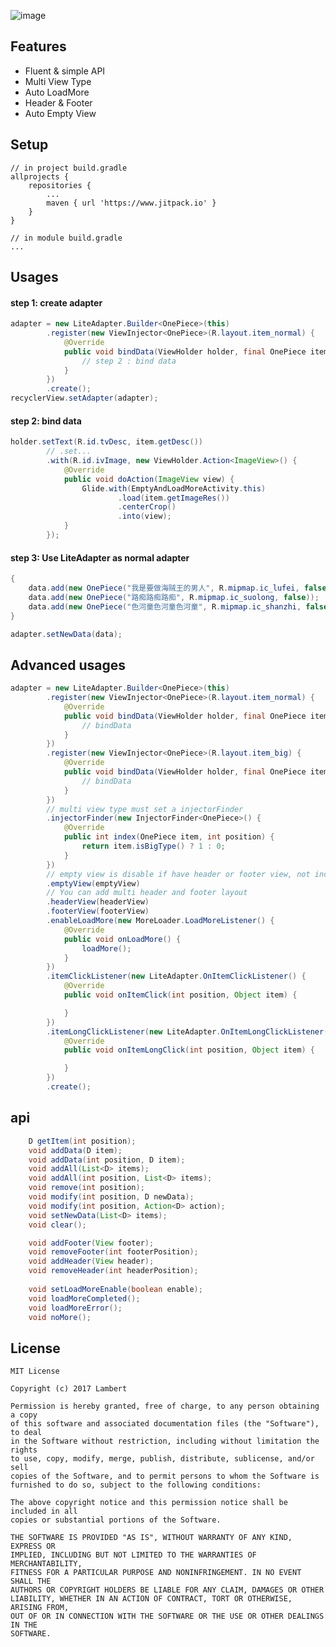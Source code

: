  ![image]()
 
## Features

* Fluent & simple API
* Multi View Type
* Auto LoadMore
* Header & Footer
* Auto Empty View

## Setup
```
// in project build.gradle
allprojects {
    repositories {
        ...
        maven { url 'https://www.jitpack.io' }
    }
}

// in module build.gradle
...
```
## Usages
#### step 1: create adapter
```java
adapter = new LiteAdapter.Builder<OnePiece>(this)
        .register(new ViewInjector<OnePiece>(R.layout.item_normal) {
            @Override
            public void bindData(ViewHolder holder, final OnePiece item, int position) {
                // step 2 : bind data
            }
        })
        .create();
recyclerView.setAdapter(adapter);
```
#### step 2: bind data
```java
holder.setText(R.id.tvDesc, item.getDesc())
        // .set...
        .with(R.id.ivImage, new ViewHolder.Action<ImageView>() {
            @Override
            public void doAction(ImageView view) {
                Glide.with(EmptyAndLoadMoreActivity.this)
                        .load(item.getImageRes())
                        .centerCrop()
                        .into(view);
            }
        });
```

#### step 3: Use LiteAdapter as normal adapter
```java
{
    data.add(new OnePiece("我是要做海贼王的男人", R.mipmap.ic_lufei, false));
    data.add(new OnePiece("路痴路痴路痴", R.mipmap.ic_suolong, false));
    data.add(new OnePiece("色河童色河童色河童", R.mipmap.ic_shanzhi, false));
}

adapter.setNewData(data);
```
## Advanced usages
```java
adapter = new LiteAdapter.Builder<OnePiece>(this)
        .register(new ViewInjector<OnePiece>(R.layout.item_normal) {
            @Override
            public void bindData(ViewHolder holder, final OnePiece item, int position) {
                // bindData
            }
        })
        .register(new ViewInjector<OnePiece>(R.layout.item_big) {
            @Override
            public void bindData(ViewHolder holder, final OnePiece item, int position) {
                // bindData
            }
        })
        // multi view type must set a injectorFinder
        .injectorFinder(new InjectorFinder<OnePiece>() {
            @Override
            public int index(OnePiece item, int position) {
                return item.isBigType() ? 1 : 0;
            }
        })
        // empty view is disable if have header or footer view, not include load more footer
        .emptyView(emptyView)
        // You can add multi header and footer layout
        .headerView(headerView)
        .footerView(footerView)
        .enableLoadMore(new MoreLoader.LoadMoreListener() {
            @Override
            public void onLoadMore() {
                loadMore();
            }
        })
        .itemClickListener(new LiteAdapter.OnItemClickListener() {
            @Override
            public void onItemClick(int position, Object item) {

            }
        })
        .itemLongClickListener(new LiteAdapter.OnItemLongClickListener() {
            @Override
            public void onItemLongClick(int position, Object item) {

            }
        })
        .create();
```
## api
```java
    D getItem(int position);
    void addData(D item);
    void addData(int position, D item);
    void addAll(List<D> items);
    void addAll(int position, List<D> items);
    void remove(int position);
    void modify(int position, D newData);
    void modify(int position, Action<D> action);
    void setNewData(List<D> items);
    void clear();

    void addFooter(View footer);
    void removeFooter(int footerPosition);
    void addHeader(View header);
    void removeHeader(int headerPosition);
    
    void setLoadMoreEnable(boolean enable);
    void loadMoreCompleted();
    void loadMoreError();
    void noMore();
```
## License
    MIT License

    Copyright (c) 2017 Lambert

    Permission is hereby granted, free of charge, to any person obtaining a copy
    of this software and associated documentation files (the "Software"), to deal
    in the Software without restriction, including without limitation the rights
    to use, copy, modify, merge, publish, distribute, sublicense, and/or sell
    copies of the Software, and to permit persons to whom the Software is
    furnished to do so, subject to the following conditions:

    The above copyright notice and this permission notice shall be included in all
    copies or substantial portions of the Software.

    THE SOFTWARE IS PROVIDED "AS IS", WITHOUT WARRANTY OF ANY KIND, EXPRESS OR
    IMPLIED, INCLUDING BUT NOT LIMITED TO THE WARRANTIES OF MERCHANTABILITY,
    FITNESS FOR A PARTICULAR PURPOSE AND NONINFRINGEMENT. IN NO EVENT SHALL THE
    AUTHORS OR COPYRIGHT HOLDERS BE LIABLE FOR ANY CLAIM, DAMAGES OR OTHER
    LIABILITY, WHETHER IN AN ACTION OF CONTRACT, TORT OR OTHERWISE, ARISING FROM,
    OUT OF OR IN CONNECTION WITH THE SOFTWARE OR THE USE OR OTHER DEALINGS IN THE
    SOFTWARE.